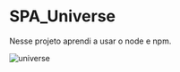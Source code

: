 # SPA_Universe

Nesse projeto aprendi a usar o node e npm.

![universe](https://github.com/gabherel/SPA_Universe/assets/56739290/79b7e740-e1fa-4397-aa6a-bf4f2987a655)
